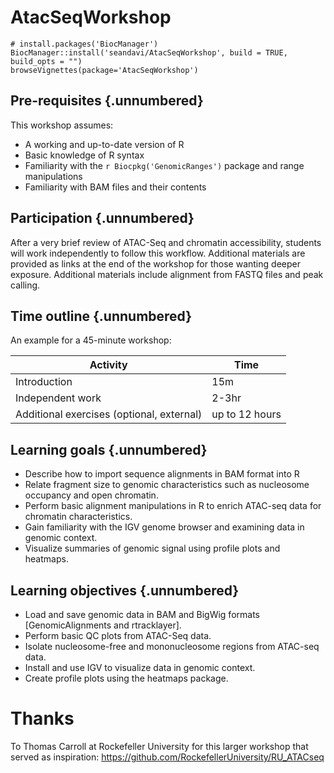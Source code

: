# AtacSeqWorkshop

```
# install.packages('BiocManager')
BiocManager::install('seandavi/AtacSeqWorkshop', build = TRUE, build_opts = "")
browseVignettes(package='AtacSeqWorkshop')
```

## Pre-requisites {.unnumbered}

This workshop assumes:

* A working and up-to-date version of R
* Basic knowledge of R syntax
* Familiarity with the `r Biocpkg('GenomicRanges')` package and range manipulations
* Familiarity with BAM files and their contents

## Participation {.unnumbered}

After a very brief review of ATAC-Seq and chromatin accessibility, students will work 
independently to follow this workflow. Additional materials are provided as links at
the end of the workshop for those wanting deeper exposure. Additional materials
include alignment from FASTQ files and peak calling.


## Time outline {.unnumbered}

An example for a 45-minute workshop:

| Activity                     | Time |
|------------------------------|------|
| Introduction                 | 15m  |
| Independent work             | 2-3hr  |
| Additional exercises (optional, external) | up to 12 hours   |


## Learning goals {.unnumbered}

* Describe how to import sequence alignments in BAM format into R
* Relate fragment size to genomic characteristics such as nucleosome occupancy and open chromatin.
* Perform basic alignment manipulations in R to enrich ATAC-seq data for chromatin characteristics.
* Gain familiarity with the IGV genome browser and examining data in genomic context.
* Visualize summaries of genomic signal using profile plots and heatmaps.

## Learning objectives {.unnumbered}

* Load and save genomic data in BAM and BigWig formats [GenomicAlignments and rtracklayer].
* Perform basic QC plots from ATAC-Seq data.
* Isolate nucleosome-free and mononucleosome regions from ATAC-seq data.
* Install and use IGV to visualize data in genomic context.
* Create profile plots using the heatmaps package.

# Thanks

To Thomas Carroll at Rockefeller University for this larger workshop that served as inspiration: https://github.com/RockefellerUniversity/RU_ATACseq

